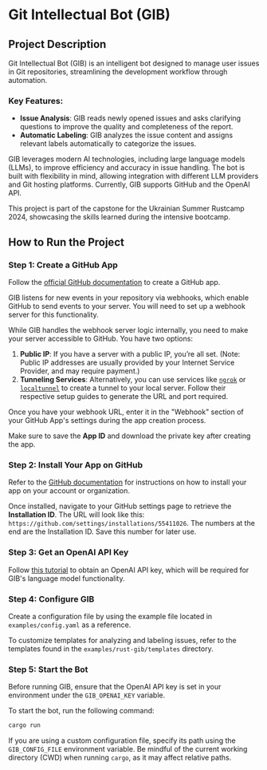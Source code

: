# Git Intellectual Bot (GIB)

## Project Description

Git Intellectual Bot (GIB) is an intelligent bot designed to manage user issues in Git repositories, streamlining the development workflow through automation.

### Key Features:
- **Issue Analysis**: GIB reads newly opened issues and asks clarifying questions to improve the quality and completeness of the report.
- **Automatic Labeling**: GIB analyzes the issue content and assigns relevant labels automatically to categorize the issues.

GIB leverages modern AI technologies, including large language models (LLMs), to improve efficiency and accuracy in issue handling. The bot is built with flexibility in mind, allowing integration with different LLM providers and Git hosting platforms. Currently, GIB supports GitHub and the OpenAI API.

This project is part of the capstone for the Ukrainian Summer Rustcamp 2024, showcasing the skills learned during the intensive bootcamp.

## How to Run the Project

### Step 1: Create a GitHub App

Follow the [official GitHub documentation](https://docs.github.com/en/apps/creating-github-apps/registering-a-github-app/registering-a-github-app) to create a GitHub app.

GIB listens for new events in your repository via webhooks, which enable GitHub to send events to your server. You will need to set up a webhook server for this functionality.

While GIB handles the webhook server logic internally, you need to make your server accessible to GitHub. You have two options:
1. **Public IP**: If you have a server with a public IP, you’re all set. (Note: Public IP addresses are usually provided by your Internet Service Provider, and may require payment.)
2. **Tunneling Services**: Alternatively, you can use services like [`ngrok`](https://ngrok.com/) or [`localtunnel`](https://theboroer.github.io/localtunnel-www/) to create a tunnel to your local server. Follow their respective setup guides to generate the URL and port required.

Once you have your webhook URL, enter it in the "Webhook" section of your GitHub App's settings during the app creation process.

Make sure to save the **App ID** and download the private key after creating the app.

### Step 2: Install Your App on GitHub

Refer to the [GitHub documentation](https://docs.github.com/en/apps/using-github-apps/installing-your-own-github-app) for instructions on how to install your app on your account or organization.

Once installed, navigate to your GitHub settings page to retrieve the **Installation ID**. The URL will look like this: `https://github.com/settings/installations/55411026`. The numbers at the end are the Installation ID. Save this number for later use.

### Step 3: Get an OpenAI API Key

Follow [this tutorial](https://medium.com/@lorenzozar/how-to-get-your-own-openai-api-key-f4d44e60c327) to obtain an OpenAI API key, which will be required for GIB's language model functionality.

### Step 4: Configure GIB

Create a configuration file by using the example file located in `examples/config.yaml` as a reference.

To customize templates for analyzing and labeling issues, refer to the templates found in the `examples/rust-gib/templates` directory.

### Step 5: Start the Bot

Before running GIB, ensure that the OpenAI API key is set in your environment under the `GIB_OPENAI_KEY` variable.

To start the bot, run the following command:

```bash
cargo run
```

If you are using a custom configuration file, specify its path using the `GIB_CONFIG_FILE` environment variable. Be mindful of the current working directory (CWD) when running `cargo`, as it may affect relative paths.
